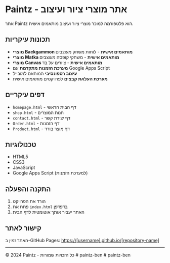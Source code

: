 # Paintz - אתר מוצרי ציור ועיצוב

אתר Paintz הוא פלטפורמה למוכר מוצרי ציור ועיצוב מותאמים אישית.

## תכונות עיקריות

- **מוצרי Backgammon מותאמים אישית** - לוחות משחק מעוצבים
- **מוצרי Matka מותאמים אישית** - משחקי קופסה מעוצבים  
- **מוצרי Canvas מותאמים אישית** - ציורים על בד
- **מערכת הזמנות מתקדמת** עם Google Apps Script
- **עיצוב רספונסיבי** המותאם למובייל
- **מערכת העלאת קבצים** לפרויקטים מותאמים אישית

## דפים עיקריים

- `homepage.html` - דף הבית הראשי
- `shop.html` - חנות המוצרים
- `contact.html` - דף יצירת קשר
- `Order.html` - דף הזמנות
- `Product.html` - דף מוצר בודד

## טכנולוגיות

- HTML5
- CSS3
- JavaScript
- Google Apps Script (למערכת הזמנות)

## התקנה והפעלה

1. הורד את הפרויקט
2. פתח את `index.html` בדפדפן
3. האתר יעביר אותך אוטומטית לדף הבית

## קישור לאתר

האתר זמין ב-GitHub Pages: [https://[username].github.io/[repository-name]](https://[username].github.io/[repository-name])

---

© 2024 Paintz - כל הזכויות שמורות #   p a i n t z - b e n  
 #   p a i n t z - b e n  
 